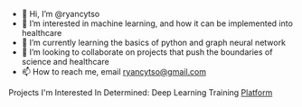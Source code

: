 - 👋 Hi, I’m @ryancytso
- 👀 I’m interested in machine learning, and how it can be implemented into healthcare
- 🌱 I’m currently learning the basics of python and graph neural network
- 💞️ I’m looking to collaborate on projects that push the boundaries of science and healthcare
- 📫 How to reach me, email ryancytso@gmail.com

<!---
ryancytso/ryancytso is a ✨ special ✨ repository because its `README.md` (this file) appears on your GitHub profile.
You can click the Preview link to take a look at your changes.
--->

Projects I'm Interested In
Determined: Deep Learning Training [Platform](https://github.com/determined-ai/determined.git)



